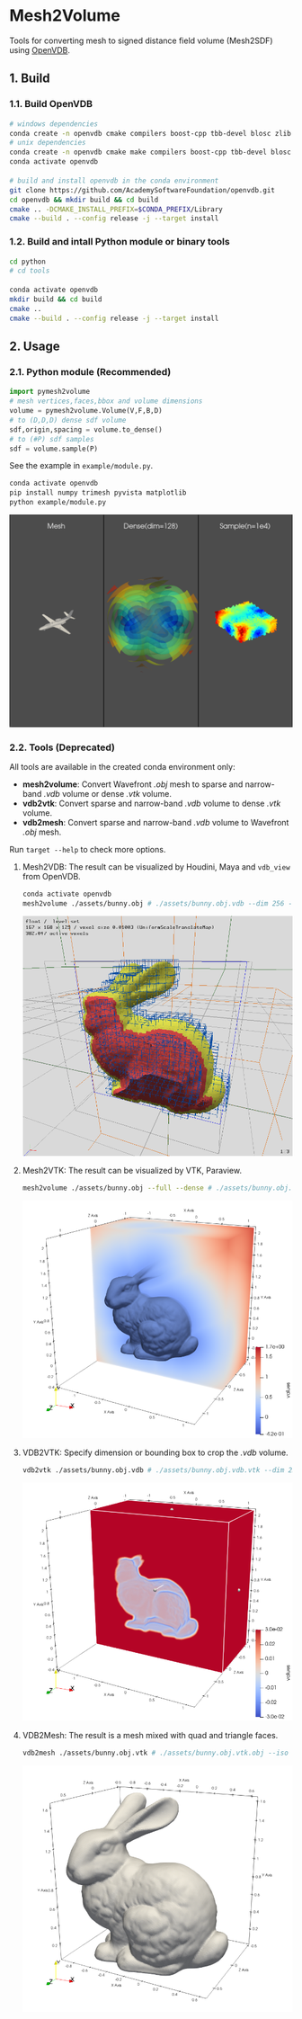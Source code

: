 # Mesh2Volume

Tools for converting mesh to signed distance field volume (Mesh2SDF) using [OpenVDB](https://github.com/AcademySoftwareFoundation/openvdb).

## 1. Build

### 1.1. Build OpenVDB

```bash
# windows dependencies
conda create -n openvdb cmake compilers boost-cpp tbb-devel blosc zlib python=3.9 pybind11
# unix dependencies
conda create -n openvdb cmake make compilers boost-cpp tbb-devel blosc zlib jemalloc python=3.9 pybind11
conda activate openvdb

# build and install openvdb in the conda environment
git clone https://github.com/AcademySoftwareFoundation/openvdb.git
cd openvdb && mkdir build && cd build
cmake .. -DCMAKE_INSTALL_PREFIX=$CONDA_PREFIX/Library
cmake --build . --config release -j --target install
```

### 1.2. Build and intall Python module or binary tools

```bash
cd python
# cd tools 

conda activate openvdb
mkdir build && cd build
cmake ..
cmake --build . --config release -j --target install
```

## 2. Usage

### 2.1. Python module (Recommended)

```python
import pymesh2volume
# mesh vertices,faces,bbox and volume dimensions
volume = pymesh2volume.Volume(V,F,B,D) 
# to (D,D,D) dense sdf volume
sdf,origin,spacing = volume.to_dense() 
# to (#P) sdf samples
sdf = volume.sample(P) 
```

See the example in `example/module.py`. 

```bash
conda activate openvdb
pip install numpy trimesh pyvista matplotlib
python example/module.py
```

![bunny.obj.vdb](./assets/plane.png)

### 2.2. Tools (Deprecated)

All tools are available in the created conda environment only:
- **mesh2volume**: Convert Wavefront *.obj* mesh to sparse and narrow-band *.vdb* volume or dense *.vtk* volume.
- **vdb2vtk**: Convert sparse and narrow-band *.vdb* volume to dense *.vtk* volume.
- **vdb2mesh**: Convert sparse and narrow-band *.vdb* volume to Wavefront *.obj* mesh.

Run `target --help` to check more options.

1. Mesh2VDB: The result can be visualized by Houdini, Maya and `vdb_view` from OpenVDB. 


    ```bash
    conda activate openvdb
    mesh2volume ./assets/bunny.obj # ./assets/bunny.obj.vdb --dim 256 --bw 3
    ```
    
    ![bunny.obj.vdb](./assets/bunny.obj.vdb.png)

2. Mesh2VTK: The result can be visualized by VTK, Paraview.

    ```bash
    mesh2volume ./assets/bunny.obj --full --dense # ./assets/bunny.obj.vtk` --dim 256
    ```

    ![bunny.obj.vtk](./assets/bunny.obj.vtk.png)

3. VDB2VTK: Specify dimension or bounding box to crop the *.vdb* volume.


    ```bash
    vdb2vtk ./assets/bunny.obj.vdb # ./assets/bunny.obj.vdb.vtk --dim 256
    ```

    ![bunny.obj.vdb.vtk](./assets/bunny.obj.vdb.vtk.png)

4. VDB2Mesh: The result is a mesh mixed with quad and triangle faces.

    ```bash
    vdb2mesh ./assets/bunny.obj.vtk # ./assets/bunny.obj.vtk.obj --iso 0 --adapt 0
    ```

    ![bunny.obj.vdb.obj](./assets/bunny.obj.vdb.obj.png)

